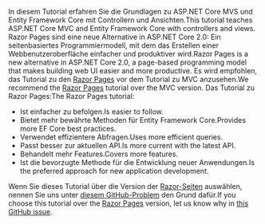 <span data-ttu-id="614a5-101">In diesem Tutorial erfahren Sie die Grundlagen zu ASP.NET Core MVS und Entity Framework Core mit Controllern und Ansichten.</span><span class="sxs-lookup"><span data-stu-id="614a5-101">This tutorial teaches ASP.NET Core MVC and Entity Framework Core with controllers and views.</span></span> <span data-ttu-id="614a5-102">Razor Pages sind eine neue Alternative in ASP.NET Core 2.0: Ein seitenbasiertes Programmiermodell, mit dem das Erstellen einer Webbenutzeroberfläche einfacher und produktiver wird.</span><span class="sxs-lookup"><span data-stu-id="614a5-102">Razor Pages is a new alternative in ASP.NET Core 2.0, a page-based programming model that makes building web UI easier and more productive.</span></span> <span data-ttu-id="614a5-103">Es wird empfohlen, das Tutorial zu den [Razor Pages](xref:data/ef-rp/intro) vor dem Tutorial zu MVC anzusehen.</span><span class="sxs-lookup"><span data-stu-id="614a5-103">We recommend the [Razor Pages](xref:data/ef-rp/intro) tutorial over the MVC version.</span></span> <span data-ttu-id="614a5-104">Das Tutorial zu Razor Pages:</span><span class="sxs-lookup"><span data-stu-id="614a5-104">The Razor Pages tutorial:</span></span>

* <span data-ttu-id="614a5-105">Ist einfacher zu befolgen.</span><span class="sxs-lookup"><span data-stu-id="614a5-105">Is easier to follow.</span></span>
* <span data-ttu-id="614a5-106">Bietet mehr bewährte Methoden für Entity Framework Core.</span><span class="sxs-lookup"><span data-stu-id="614a5-106">Provides more EF Core best practices.</span></span>
* <span data-ttu-id="614a5-107">Verwendet effizientere Abfragen.</span><span class="sxs-lookup"><span data-stu-id="614a5-107">Uses more efficient queries.</span></span>
* <span data-ttu-id="614a5-108">Passt besser zur aktuellen API.</span><span class="sxs-lookup"><span data-stu-id="614a5-108">Is more current with the latest API.</span></span>
* <span data-ttu-id="614a5-109">Behandelt mehr Features.</span><span class="sxs-lookup"><span data-stu-id="614a5-109">Covers more features.</span></span>
* <span data-ttu-id="614a5-110">Ist die bevorzugte Methode für die Entwicklung neuer Anwendungen.</span><span class="sxs-lookup"><span data-stu-id="614a5-110">Is the preferred approach for new application development.</span></span>

<span data-ttu-id="614a5-111">Wenn Sie dieses Tutorial über die Version der [Razor-Seiten](xref:data/ef-rp/intro) auswählen, nennen Sie uns unter [diesem GitHub-Problem](https://github.com/aspnet/Docs/issues/6146) den Grund dafür.</span><span class="sxs-lookup"><span data-stu-id="614a5-111">If you choose this tutorial over the [Razor Pages](xref:data/ef-rp/intro) version, let us know why in [this GitHub issue](https://github.com/aspnet/Docs/issues/6146).</span></span>
